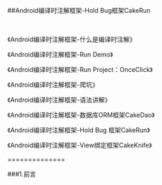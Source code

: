 ##Android编译时注解框架-Hold Bug框架CakeRun

<br/>

《Android编译时注解框架-什么是编译时注解》

《Android编译时注解框架-Run Demo》

《Android编译时注解框架-Run Project：OnceClick》

《Android编译时注解框架-爬坑》

《Android编译时注解框架-语法讲解》

《Android编译时注解框架-数据库ORM框架CakeDao》

《Android编译时注解框架-Hold Bug 框架CakeRun》

《Android编译时注解框架-View绑定框架CakeKnife》

==============

###1.前言